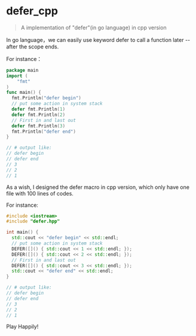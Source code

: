 # defer_cpp
> A implementation of "defer"(in go language) in cpp version 

In go language，we can easily use keyword defer to call a function later -- after the scope ends.

For instance：
```go
package main
import (
    "fmt"
)
func main() {
  fmt.Println("defer begin")
  // put some action in system stack
  defer fmt.Println(1)
  defer fmt.Println(2)
  // First in and last out
  defer fmt.Println(3)
  fmt.Println("defer end")
}

// # output like:
// defer begin
// defer end
// 3
// 2
// 1
```

As a wish, I designed the defer macro in cpp version, which only have one file with 100 lines of codes.

For instance:
```cpp
#include <iostream>
#include "defer.hpp"

int main() {
  std::cout << "defer begin" << std::endl;
  // put some action in system stack
  DEFER([]() { std::cout << 1 << std::endl; });
  DEFER([]() { std::cout << 2 << std::endl; });
  // First in and last out
  DEFER([]() { std::cout << 3 << std::endl; });
  std::cout << "defer end" << std::endl;
}

// # output like:
// defer begin
// defer end
// 3
// 2
// 1
```

Play Happily!